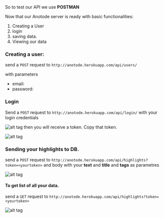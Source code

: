 So to test our API we use **POSTMAN**

Now that our Anotode server is ready with basic functionalities:	
1. Creating a User
2. login 
3. saving data. 
4. Viewing our data


### Creating a user:

send a `POST` request to `http://anotode.herokuapp.com/api/users/`

with parameters
-  email: <your email>
- password:<your password>


### Login 

Send a `POST` request to `http://anotode.herokuapp.com/api/login/` with your login credentials

![alt tag](https://raw.githubusercontent.com/boddu-manohar/anotode-server/tree/master/docs/git/1.png)
then you will receive a token. Copy that token.

![alt tag](https://raw.githubusercontent.com/boddu-manohar/anotode-server/tree/master/docs/git/2.png)

### Sending  your highlights to DB.

send a `POST` request to `http://anotode.herokuapp.com/api/highlights?token=<yourtoken>` and body with your **text** and **title** and **tags** as parametres

![alt tag](https://raw.githubusercontent.com/boddu-manohar/anotode-server/tree/master/docs/git/3.png)
#### To get list of all your data. 

send a `GET` request to `http://anotode.herokuapp.com/api/highlights?token=<yourtoken>`  

![alt tag](https://raw.githubusercontent.com/boddu-manohar/anotode-server/tree/master/docs/git/4.png)
